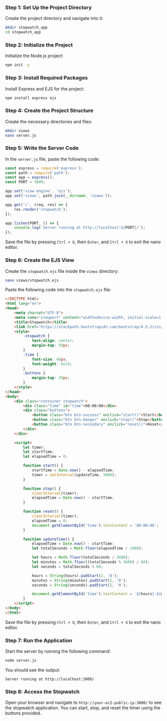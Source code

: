  

### Step 1: Set Up the Project Directory

Create the project directory and navigate into it:

```bash
mkdir stopwatch_app
cd stopwatch_app
```

### Step 2: Initialize the Project

Initialize the Node.js project:

```bash
npm init -y
```

### Step 3: Install Required Packages

Install Express and EJS for the project:

```bash
npm install express ejs
```

### Step 4: Create the Project Structure

Create the necessary directories and files:

```bash
mkdir views
nano server.js
```

### Step 5: Write the Server Code

In the `server.js` file, paste the following code:

```javascript
const express = require('express');
const path = require('path');
const app = express();
const PORT = 3000;

app.set('view engine', 'ejs');
app.set('views', path.join(__dirname, 'views'));

app.get('/', (req, res) => {
    res.render('stopwatch');
});

app.listen(PORT, () => {
    console.log(`Server running at http://localhost:${PORT}/`);
});
```

Save the file by pressing `Ctrl + O`, then `Enter`, and `Ctrl + X` to exit the nano editor.

### Step 6: Create the EJS View

Create the `stopwatch.ejs` file inside the `views` directory:

```bash
nano views/stopwatch.ejs
```

Paste the following code into the `stopwatch.ejs` file:

```html
<!DOCTYPE html>
<html lang="en">
<head>
    <meta charset="UTF-8">
    <meta name="viewport" content="width=device-width, initial-scale=1.0">
    <title>Stopwatch</title>
    <link href="https://stackpath.bootstrapcdn.com/bootstrap/4.5.2/css/bootstrap.min.css" rel="stylesheet">
    <style>
        .stopwatch {
            text-align: center;
            margin-top: 50px;
        }
        .time {
            font-size: 48px;
            font-weight: bold;
        }
        .buttons {
            margin-top: 20px;
        }
    </style>
</head>
<body>
    <div class="container stopwatch">
        <div class="time" id="time">00:00:00</div>
        <div class="buttons">
            <button class="btn btn-success" onclick="start()">Start</button>
            <button class="btn btn-danger" onclick="stop()">Stop</button>
            <button class="btn btn-secondary" onclick="reset()">Reset</button>
        </div>
    </div>

    <script>
        let timer;
        let startTime;
        let elapsedTime = 0;

        function start() {
            startTime = Date.now() - elapsedTime;
            timer = setInterval(updateTime, 1000);
        }

        function stop() {
            clearInterval(timer);
            elapsedTime = Date.now() - startTime;
        }

        function reset() {
            clearInterval(timer);
            elapsedTime = 0;
            document.getElementById('time').textContent = '00:00:00';
        }

        function updateTime() {
            elapsedTime = Date.now() - startTime;
            let totalSeconds = Math.floor(elapsedTime / 1000);

            let hours = Math.floor(totalSeconds / 3600);
            let minutes = Math.floor((totalSeconds % 3600) / 60);
            let seconds = totalSeconds % 60;

            hours = String(hours).padStart(2, '0');
            minutes = String(minutes).padStart(2, '0');
            seconds = String(seconds).padStart(2, '0');

            document.getElementById('time').textContent = `${hours}:${minutes}:${seconds}`;
        }
    </script>
</body>
</html>
```

Save the file by pressing `Ctrl + O`, then `Enter`, and `Ctrl + X` to exit the nano editor.

### Step 7: Run the Application

Start the server by running the following command:

```bash
node server.js
```

You should see the output:

```
Server running at http://localhost:3000/
```

### Step 8: Access the Stopwatch

Open your browser and navigate to `http://your-ec2-public-ip:3000/` to see the stopwatch application. You can start, stop, and reset the timer using the buttons provided.

 
